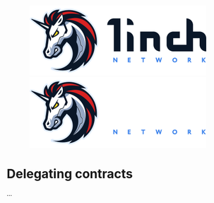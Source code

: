 <div align="center">
    <img src="https://github.com/1inch/delegating/blob/master/.github/1inch_github_w.svg#gh-light-mode-only">
    <img src="https://github.com/1inch/delegating/blob/master/.github/1inch_github_b.svg#gh-dark-mode-only">
</div>

# Delegating contracts
...